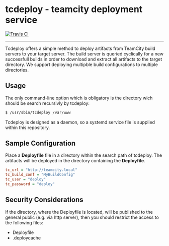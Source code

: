 # tcdeploy - teamcity deployment service

[![Travis CI](https://travis-ci.org/faryon93/tcdeploy.svg?branch=master)](https://travis-ci.org/faryon93/tcdeploy)

---

Tcdeploy offers a simple method to deploy artifacts from TeamCity build servers to your target server. The build server is queried cyclically for a new successfull builds in order to download and extract all artifacts to the target directory. We support deploying multipble build configurations to multiple directories.


## Usage

The only command-line option which is obligatory is the directory wich should be search recursivly by tcdeploy:
```sh
$ /usr/sbin/tcdeploy /var/www
```

Tcdeploy is designed as a daemon, so a systemd service file is supplied within this repository.

## Sample Configuration
Place a **Deployfile** file in a directory within the search path of tcdeploy. The artifacts will be deployed in the directory containing the **Deployfile**.

```ini
tc_url = "http://teamcity.local"
tc_build_conf = "MyBuildConfig"
tc_user = "deploy"
tc_password = "deploy"

```

## Security Considerations

If the directory, where the Deployfile is located, will be published to the general public (e.g. via http server), then you should restrict the access to the following files:

- Deployfile
- .deploycache
